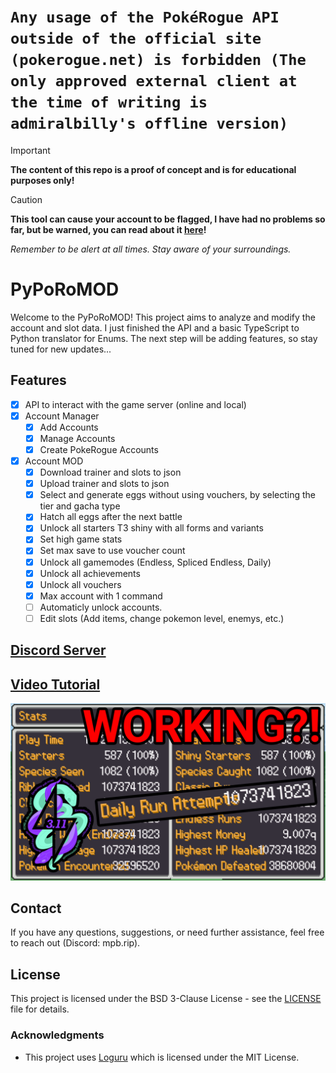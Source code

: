 # `Any usage of the PokéRogue API outside of the official site (pokerogue.net) is forbidden (The only approved external client at the time of writing is admiralbilly's offline version)`

> [!IMPORTANT]  
> **The content of this repo is a proof of concept and is for educational purposes only!**

> [!CAUTION]
> **This tool can cause your account to be flagged, I have had no problems so far, but be warned, you can read about it [here](https://www.reddit.com/r/pokerogue/comments/1d8ldlw/a_cheating_and_account_deletionwipe_followup/)!**
>
> _Remember to be alert at all times. Stay aware of your surroundings._

# PyPoRoMOD

Welcome to the PyPoRoMOD! This project aims to analyze and modify the account and slot data. I just finished the API and a basic TypeScript to Python translator for Enums. The next step will be adding features, so stay tuned for new updates...

## Features

- [x]   API to interact with the game server (online and local)
- [x]   Account Manager
    - [x]   Add Accounts
    - [x]   Manage Accounts
    - [x]   Create PokeRogue Accounts
- [x]   Account MOD
    - [x]   Download trainer and slots to json
    - [x]   Upload trainer and slots to json
    - [x]   Select and generate eggs without using vouchers, by selecting the tier and gacha type
    - [x]   Hatch all eggs after the next battle
    - [x]   Unlock all starters T3 shiny with all forms and variants
    - [x]   Set high game stats
    - [x]   Set max save to use voucher count
    - [x]   Unlock all gamemodes (Endless, Spliced Endless, Daily)
    - [x]   Unlock all achievements
    - [x]   Unlock all vouchers
    - [x]   Max account with 1 command
    - [ ]   Automaticly unlock accounts.
    - [ ]   Edit slots (Add items, change pokemon level, enemys, etc.)

## [Discord Server](https://discord.gg/rsNPUcbrPT)

## [Video Tutorial](https://youtu.be/nYmoTRMg2-Y)

[![Video Tutorial](./resources/thumbnail.png)](https://youtu.be/nYmoTRMg2-Y)

## Contact

If you have any questions, suggestions, or need further assistance, feel free to reach out (Discord: mpb.rip).

## License

This project is licensed under the BSD 3-Clause License - see the [LICENSE](LICENSE) file for details.

### Acknowledgments

-   This project uses [Loguru](https://github.com/Delgan/loguru) which is licensed under the MIT License.
